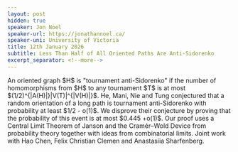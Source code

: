 ```yaml
---
layout: post
hidden: true
speaker: Jon Noel
speaker-url: https://jonathannoel.ca/
speaker-uni: University of Victoria
title: 12th January 2026
subtitle: Less Than Half of All Oriented Paths Are Anti-Sidorenko
excerpt_separator: <!--more-->
---
```


<p>An oriented graph $H$ is "tournament anti-Sidorenko" if the number of homomorphisms from $H$ to any tournament $T$ is at most $(1/2)^{|A(H)|}|V(T)|^{|V(H)|}$. He, Mani, Nie and Tung conjectured that a random orientation of a long path is tournament anti-Sidorenko with probability at least $1/2 - o(1)$. We disprove their conjecture by proving that the probability of this event is at most $0.445 +o(1)$. Our proof uses a Central Limit Theorem of Janson and the Cramér–Wold Device from probability theory together with ideas from combinatorial limits. Joint work with Hao Chen, Felix Christian Clemen and Anastasiia Sharfenberg.
</p>


<!--more-->
